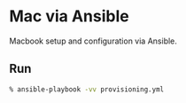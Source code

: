 # Mac via Ansible

Macbook setup and configuration via Ansible.

## Run

```zsh
% ansible-playbook -vv provisioning.yml
```

